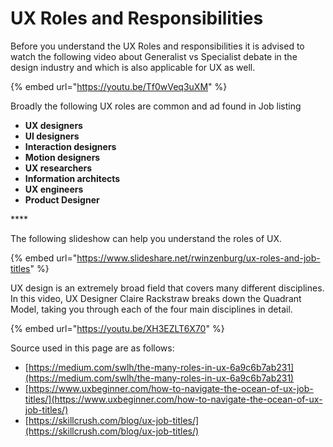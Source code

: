 # UX Roles and Responsibilities

Before you understand the UX Roles and responsibilities it is advised to watch the following video about Generalist vs Specialist debate in the design industry and which is also applicable for UX as well. 

{% embed url="https://youtu.be/Tf0wVeq3uXM" %}



Broadly the following UX roles are common and ad found in Job listing 

* **UX designers**
* **UI designers**
* **Interaction designers**
* **Motion designers**
* **UX researchers**
* **Information architects**
* **UX engineers**
* **Product Designer**

\*\*\*\*

The following slideshow can help you understand the roles of UX.

{% embed url="https://www.slideshare.net/rwinzenburg/ux-roles-and-job-titles" %}



UX design is an extremely broad field that covers many different disciplines. In this video, UX Designer Claire Rackstraw breaks down the Quadrant Model, taking you through each of the four main disciplines in detail.

{% embed url="https://youtu.be/XH3EZLT6X70" %}





Source used in this page are as follows:

* [https://medium.com/swlh/the-many-roles-in-ux-6a9c6b7ab231](https://medium.com/swlh/the-many-roles-in-ux-6a9c6b7ab231)
* [https://www.uxbeginner.com/how-to-navigate-the-ocean-of-ux-job-titles/](https://www.uxbeginner.com/how-to-navigate-the-ocean-of-ux-job-titles/)
* [https://skillcrush.com/blog/ux-job-titles/](https://skillcrush.com/blog/ux-job-titles/)

